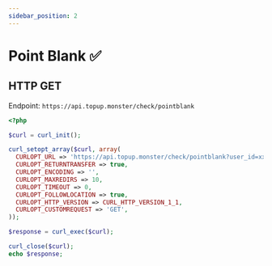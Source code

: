 ```yaml
---
sidebar_position: 2
---
```


# Point Blank ✅

## HTTP GET

Endpoint: `https://api.topup.monster/check/pointblank`

```php
<?php

$curl = curl_init();

curl_setopt_array($curl, array(
  CURLOPT_URL => 'https://api.topup.monster/check/pointblank?user_id=xxx&api_key=xxx',
  CURLOPT_RETURNTRANSFER => true,
  CURLOPT_ENCODING => '',
  CURLOPT_MAXREDIRS => 10,
  CURLOPT_TIMEOUT => 0,
  CURLOPT_FOLLOWLOCATION => true,
  CURLOPT_HTTP_VERSION => CURL_HTTP_VERSION_1_1,
  CURLOPT_CUSTOMREQUEST => 'GET',
));

$response = curl_exec($curl);

curl_close($curl);
echo $response;
```
